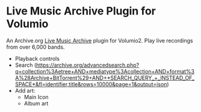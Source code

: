 # Live Music Archive Plugin for Volumio
An Archive.org [Live Music Archive](https://archive.org/details/etree) plugin for Volumio2. Play live recordings from over 6,000 bands.

- Playback controls
- Search (https://archive.org/advancedsearch.php?q=collection%3Aetree+AND+mediatype%3Acollection+AND+format%3A%28Archive+BitTorrent%29+AND+*SEARCH_QUERY_+_INSTEAD_OF_SPACE*&fl=identifier,title&rows=10000&page=1&output=json)
- Add art:
  - Main Icon
  - Album art
